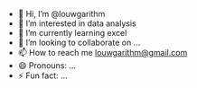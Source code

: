 - 👋 Hi, I’m @louwgarithm
- 👀 I’m interested in data analysis
- 🌱 I’m currently learning excel
- 💞️ I’m looking to collaborate on ...
- 📫 How to reach me louwgarithm@gmail.com
- 😄 Pronouns: ...
- ⚡ Fun fact: ...

<!---
louwgarithm/louwgarithm is a ✨ special ✨ repository because its `README.md` (this file) appears on your GitHub profile.
You can click the Preview link to take a look at your changes.
--->
